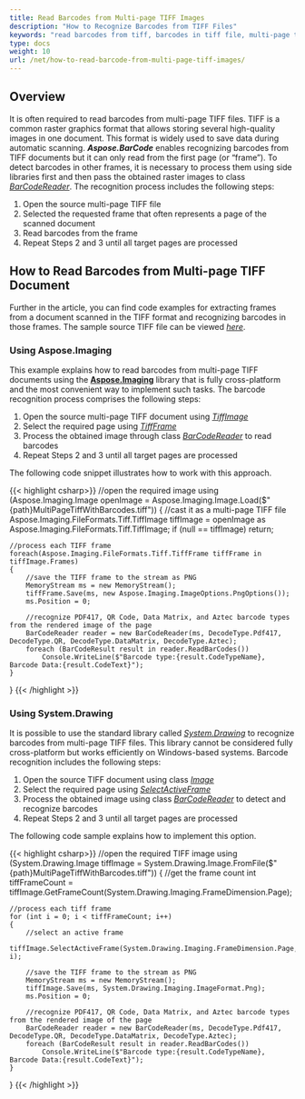 ```yaml
---
title: Read Barcodes from Multi-page TIFF Images
description: "How to Recognize Barcodes from TIFF Files"
keywords: "read barcodes from tiff, barcodes in tiff file, multi-page tiff document, recognize barcode from tiff, find barcodes in tiff document"
type: docs
weight: 10
url: /net/how-to-read-barcode-from-multi-page-tiff-images/
---
```


## **Overview**

It is often required to read barcodes from multi-page TIFF files. TIFF is a common raster graphics format that allows storing several high-quality images in one document. This format is widely used to save data during automatic scanning.
***Aspose.BarCode*** enables recognizing barcodes from TIFF documents but it can only read from the first page (or “frame”). To detect barcodes in other frames, it is necessary to process them using side libraries first and then pass the obtained raster images to class [*BarCodeReader*](https://apireference.aspose.com/barcode/net/aspose.barcode.barcoderecognition/barcodereader). The recognition process includes the following steps:
1.	Open the source multi-page TIFF file
2.	Selected the requested frame that often represents a page of the scanned document
3.	Read barcodes from the frame
4.	Repeat Steps 2 and 3 until all target pages are processed  


## **How to Read Barcodes from Multi-page TIFF Document**
Further in the article, you can find code examples for extracting frames from a document scanned in the TIFF format and recognizing barcodes in those frames. The sample source TIFF file can be viewed [*here*](multipagetiffwithbarcodes.tiff).

### **Using Aspose.Imaging**

This example explains how to read barcodes from multi-page TIFF documents using the [**Aspose.Imaging**](https://products.aspose.com/imaging/net/) library that is fully cross-platform and the most convenient way to implement such tasks. The barcode recognition process comprises the following steps:
1.	Open the source multi-page TIFF document using [*TiffImage*]( https://apireference.aspose.com/imaging/net/aspose.imaging.fileformats.tiff/tiffimage/)
2.	Select the required page using [*TiffFrame*]( https://apireference.aspose.com/imaging/net/aspose.imaging.fileformats.tiff/tiffframe/)
3.	Process the obtained image through class [*BarCodeReader*](https://apireference.aspose.com/barcode/net/aspose.barcode.barcoderecognition/barcodereader) to read barcodes
4.	Repeat Steps 2 and 3 until all target pages are processed   
  
The following code snippet illustrates how to work with this approach.
  
{{< highlight csharp>}}
//open the required image
using (Aspose.Imaging.Image openImage = Aspose.Imaging.Image.Load($"{path}MultiPageTiffWithBarcodes.tiff"))
{
    //cast it as a multi-page TIFF file
    Aspose.Imaging.FileFormats.Tiff.TiffImage tiffImage = openImage as Aspose.Imaging.FileFormats.Tiff.TiffImage;
    if (null == tiffImage) return;

    //process each TIFF frame
    foreach(Aspose.Imaging.FileFormats.Tiff.TiffFrame tiffFrame in tiffImage.Frames)
    {
        //save the TIFF frame to the stream as PNG
        MemoryStream ms = new MemoryStream();
        tiffFrame.Save(ms, new Aspose.Imaging.ImageOptions.PngOptions());
        ms.Position = 0;

        //recognize PDF417, QR Code, Data Matrix, and Aztec barcode types from the rendered image of the page
        BarCodeReader reader = new BarCodeReader(ms, DecodeType.Pdf417, DecodeType.QR, DecodeType.DataMatrix, DecodeType.Aztec);
        foreach (BarCodeResult result in reader.ReadBarCodes())
            Console.WriteLine($"Barcode type:{result.CodeTypeName}, Barcode Data:{result.CodeText}");
    }
}
{{< /highlight >}}
  
### **Using System.Drawing**

It is possible to use the standard library called [*System.Drawing*](https://docs.microsoft.com/dotnet/api/system.drawing?view=netframework-4.8) to recognize barcodes from multi-page TIFF files. This library cannot be considered fully cross-platform but works efficiently on Windows-based systems. Barcode recognition includes the following steps:
1.	Open the source TIFF document using class [*Image*](https://docs.microsoft.com/dotnet/api/system.drawing.image)     
2.	Select the required page using [*SelectActiveFrame*]( https://docs.microsoft.com/dotnet/api/system.drawing.image.selectactiveframe)
3.	Process the obtained image using class [*BarCodeReader*](https://apireference.aspose.com/barcode/net/aspose.barcode.barcoderecognition/barcodereader) to detect and recognize barcodes
4.	Repeat Steps 2 and 3 until all target pages are processed
  
The following code sample explains how to implement this option.
  
{{< highlight csharp>}}
//open the required TIFF image
using (System.Drawing.Image tiffImage = System.Drawing.Image.FromFile($"{path}MultiPageTiffWithBarcodes.tiff"))
{
    //get the frame count
    int tiffFrameCount = tiffImage.GetFrameCount(System.Drawing.Imaging.FrameDimension.Page);
    
    //process each tiff frame
    for (int i = 0; i < tiffFrameCount; i++)
    {
        //select an active frame
        tiffImage.SelectActiveFrame(System.Drawing.Imaging.FrameDimension.Page, i);
        
        //save the TIFF frame to the stream as PNG
        MemoryStream ms = new MemoryStream();
        tiffImage.Save(ms, System.Drawing.Imaging.ImageFormat.Png);
        ms.Position = 0;

        //recognize PDF417, QR Code, Data Matrix, and Aztec barcode types from the rendered image of the page
        BarCodeReader reader = new BarCodeReader(ms, DecodeType.Pdf417, DecodeType.QR, DecodeType.DataMatrix, DecodeType.Aztec);
        foreach (BarCodeResult result in reader.ReadBarCodes())
            Console.WriteLine($"Barcode type:{result.CodeTypeName}, Barcode Data:{result.CodeText}");
    }
}
{{< /highlight >}}
  
